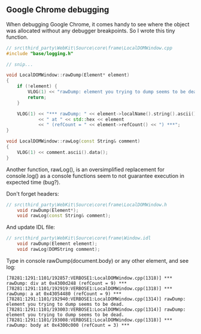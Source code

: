 
Google Chrome debugging
-----------------------

When debugging Google Chrome, it comes handy to see where the object was 
allocated without any debugger breakpoints. So I wrote this tiny function.
```cpp
// src\third_party\WebKit\Source\core\frame\LocalDOMWindow.cpp
#include "base/logging.h" 

// snip...

void LocalDOMWindow::rawDump(Element* element)
{
    if (!element) {
        VLOG(1) << "rawDump: element you trying to dump seems to be dead.";
        return;
    }

    VLOG(1) << "*** rawDump: " << element->localName().string().ascii().data() 
            << " at " << std::hex << element 
            << " (refCount = " << element->refCount() << ") ***";
}

void LocalDOMWindow::rawLog(const String& comment)
{
    VLOG(1) << comment.ascii().data();
}
```

Another function, rawLog(), is an oversimplified replacement for console.log() 
as a console functions seem to not guarantee execution in expected time (bug?).

Don't forget headers:
```cpp
// src\third_party\WebKit\Source\core\frame\LocalDOMWindow.h
	void rawDump(Element*);
    void rawLog(const String& comment);
```

And update IDL file:
```cpp
// src\third_party\WebKit\Source\core\frame\Window.idl
    void rawDump(Element element);
	void rawLog(DOMString comment);
```

Type in console rawDump(document.body) or any other element, and see log:
```
[78281:1291:1101/192857:VERBOSE1:LocalDOMWindow.cpp(1318)] *** rawDump: div at 0x4300d248 (refCount = 9) ***
[78281:1291:1101/192919:VERBOSE1:LocalDOMWindow.cpp(1318)] *** rawDump: a at 0x43054480 (refCount = 9) ***
[78281:1291:1101/192940:VERBOSE1:LocalDOMWindow.cpp(1314)] rawDump: element you trying to dump seems to be dead.
[78281:1291:1101/193003:VERBOSE1:LocalDOMWindow.cpp(1314)] rawDump: element you trying to dump seems to be dead.
[78281:1291:1101/193008:VERBOSE1:LocalDOMWindow.cpp(1318)] *** rawDump: body at 0x4300c000 (refCount = 3) ***
```